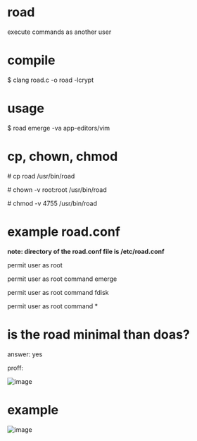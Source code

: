 # road
execute commands as another user

# compile
$ clang road.c -o road -lcrypt

# usage
$ road emerge -va app-editors/vim

# cp, chown, chmod
\# cp road /usr/bin/road

\# chown -v root:root /usr/bin/road

\# chmod -v 4755 /usr/bin/road

# example road.conf
**note: directory of the road.conf file is /etc/road.conf**

permit user as root

permit user as root command emerge

permit user as root command fdisk

permit user as root command *

# is the road minimal than doas?
answer: yes

proff:

![image](https://github.com/user-attachments/assets/005ffc91-55d7-47b1-aee2-f724dc81bd12)

# example
![image](https://github.com/user-attachments/assets/abd86fed-0427-4968-801d-46425fdf31e8)

